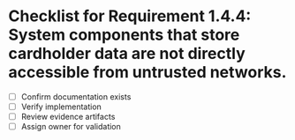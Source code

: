 # Checklist for Requirement 1.4.4: System components that store cardholder data are not directly accessible from untrusted networks.

- [ ] Confirm documentation exists
- [ ] Verify implementation
- [ ] Review evidence artifacts
- [ ] Assign owner for validation
